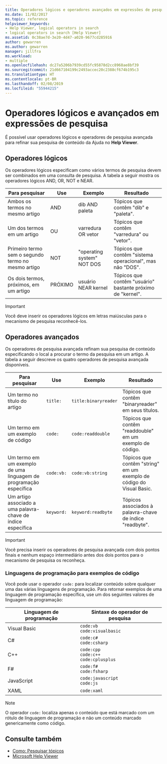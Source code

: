 ```yaml
---
title: Operadores lógicos e operadores avançados em expressões de pesquisa (Help Viewer)
ms.date: 11/02/2017
ms.topic: reference
helpviewer_keywords:
- Help Viewer, logical operators in search
- logical operators in search [Help Viewer]
ms.assetid: 0c38ae7d-3e20-4d47-a020-9677cd285916
author: gewarren
ms.author: gewarren
manager: jillfra
ms.workload:
- multiple
ms.openlocfilehash: dc27a5206b7939cd55fc95878d2cc8968ae8bf39
ms.sourcegitcommit: 21d667104199c2493accec20c2388cf674b195c3
ms.translationtype: HT
ms.contentlocale: pt-BR
ms.lasthandoff: 02/08/2019
ms.locfileid: "55944215"
---
```

# <a name="logical-and-advanced-operators-in-search-expressions"></a>Operadores lógicos e avançados em expressões de pesquisa

É possível usar operadores lógicos e operadores de pesquisa avançada para refinar sua pesquisa de conteúdo da Ajuda no **Help Viewer**.

## <a name="logical-operators"></a>Operadores lógicos

Os operadores lógicos especificam como vários termos de pesquisa devem ser combinados em uma consulta de pesquisa. A tabela a seguir mostra os operadores lógicos AND, OR, NOT e NEAR.

|Para pesquisar|Use|Exemplo|Resultado|
|-------------------|---------|-------------|------------|
|Ambos os termos no mesmo artigo|AND|dib AND paleta|Tópicos que contêm "dib" e "paleta".|
|Um dos termos em um artigo|OU|varredura OR vetor|Tópicos que contêm "varredura" ou "vetor".|
|Primeiro termo sem o segundo termo no mesmo artigo|NOT|"operating system" NOT DOS|Tópicos que contêm "sistema operacional", mas não "DOS".|
|Os dois termos, próximos, em um artigo|PRÓXIMO|usuário NEAR kernel|Tópicos que contêm "usuário" bastante próximo de "kernel".|

> [!IMPORTANT]
> Você deve inserir os operadores lógicos em letras maiúsculas para o mecanismo de pesquisa reconhecê-los.

## <a name="advanced-operators"></a>Operadores avançados

Os operadores de pesquisa avançada refinam sua pesquisa de conteúdo especificando o local a procurar o termo da pesquisa em um artigo. A tabela a seguir descreve os quatro operadores de pesquisa avançada disponíveis.

|Para pesquisar|Use|Exemplo|Resultado|
|-------------------|---------|-------------|------------|
|Um termo no título do artigo|`title:`|`title:binaryreader`|Tópicos que contêm "binaryreader" em seus títulos.|
|Um termo em um exemplo de código|`code:`|`code:readdouble`|Tópicos que contêm "readdouble" em um exemplo de código.|
|Um termo em um exemplo de uma linguagem de programação específica|`code:vb:`|`code:vb:string`|Tópicos que contêm "string" em um exemplo de código do Visual Basic.|
|Um artigo associado a uma palavra-chave de índice específica|`keyword:`|`keyword:readbyte`|Tópicos associados à palavra-chave de índice "readbyte".|

> [!IMPORTANT]
> Você precisa inserir os operadores de pesquisa avançada com dois pontos finais e nenhum espaço intermediário antes dos dois pontos para o mecanismo de pesquisa os reconheça.

### <a name="programming-languages-for-code-examples"></a>Linguagens de programação para exemplos de código

Você pode usar o operador `code:` para localizar conteúdo sobre qualquer uma das várias linguagens de programação. Para retornar exemplos de uma linguagem de programação específica, use um dos seguintes valores de linguagem de programação:

|Linguagem de programação|Sintaxe do operador de pesquisa|
| - |---------|
|Visual Basic|`code:vb`<br/>`code:visualbasic`|
|C#|`code:c#`<br/>`code:csharp`|
|C++|`code:cpp`<br/>`code:c++`<br/>`code:cplusplus`|
|F#|`code:f#`<br/>`code:fsharp`|
|JavaScript|`code:javascript`<br/>`code:js`|
|XAML|`code:xaml`|

> [!NOTE]
> O operador `code:` localiza apenas o conteúdo que está marcado com um rótulo de linguagem de programação e não um conteúdo marcado genericamente como código.

## <a name="see-also"></a>Consulte também

- [Como: Pesquisar tópicos](../help-viewer/find-topics.md)
- [Microsoft Help Viewer](../help-viewer/overview.md)
